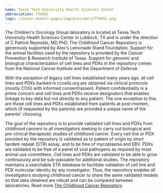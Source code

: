 ```yaml
---
name: Texas Tech University Health Sciences Center
abbreviation: TTUHSC
logo: /cancer-models-pages/img/providers/TTUHSC.png
---
```


The Children's Oncology Group laboratory is located at Texas Tech University Health Sciences Center in Lubbock, TX and is under the direction of C Patrick Reynolds, MD PhD. The Childhood Cancer Repository is generously supported by Alex's Lemonade Stand Foundation. Support for the animal facilities used by the repository is provided by the Cancer Prevention & Research Institute of Texas. Support for genomic and biological characterization of cell lines and PDXs in the repository comes from the National Cancer Institute and the Department of Defense.

With the exception of legacy cell lines established many years ago, all cell lines and PDXs banked in cccells.org are obtained via clinical protocols (mostly COG) with informed consent/assent. Patient confidentiality is a prime concern and cell lines and PDXs receive designators that enables linkage to key data but not directly to any patient. The one exception to this are those cell lines and PDXs established from patients at post-mortem, which (if requested by the parents) are provided a unique name of the parents' choosing.

The goal of the repository is to provide validated cell lines and PDXs from childhood cancers to all investigators seeking to carry out biological and pre-clinical therapeutic studies of childhood cancer. Every cell line or PDX provided by the repository is validated as to patient of origin by short tandem repeat (STR) assay, and to be free of mycoplasma and EBV. PDXs are validated to be free of a panel of viral pathogens as required by most animal use committees. Cell lines and PDXs are validated to be able to grow continuously and be sub-passable for additional studies. The repository maintains a searchable STR database to facilitate validation of cell line and PDX molecular identity by any investigator. Thus, the repository enables all investigators studying childhood cancer to share the same validated models so that data obtained are robust and can be compared between laboratories.
Read more [The Childhood Cancer Repository]([d](https://www.cccells.org/aboutus.php))
